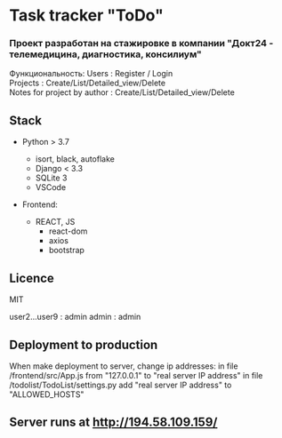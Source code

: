 # Task tracker "ToDo" 
### Проект разработан на стажировке в компании "Докт24 - телемедицина, диагностика, консилиум"

Функциональность:
Users : Register / Login  
Projects : Create/List/Detailed_view/Delete  
Notes for project by author : Create/List/Detailed_view/Delete  


## Stack

- Python > 3.7
    - isort, black, autoflake
    - Django < 3.3
    - SQLite 3
    - VSCode

- Frontend: 
  - REACT, JS
    - react-dom
    - axios
    - bootstrap

## Licence

MIT

user2...user9 : admin
admin : admin

## Deployment to production
When make deployment to server, change ip addresses:
in file /frontend/src/App.js  from "127.0.0.1" to "real server IP address"
in file /todolist/TodoList/settings.py add "real server IP address" to "ALLOWED_HOSTS"

## Server runs at  http://194.58.109.159/
